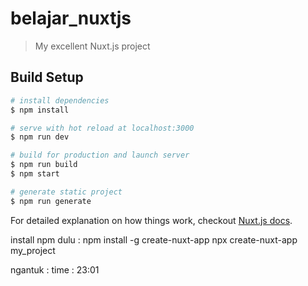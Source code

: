 # belajar_nuxtjs

> My excellent Nuxt.js project

## Build Setup

``` bash
# install dependencies
$ npm install

# serve with hot reload at localhost:3000
$ npm run dev

# build for production and launch server
$ npm run build
$ npm start

# generate static project
$ npm run generate
```

For detailed explanation on how things work, checkout [Nuxt.js docs](https://nuxtjs.org).

install npm dulu : npm install -g create-nuxt-app
npx create-nuxt-app my_project

ngantuk : time : 23:01